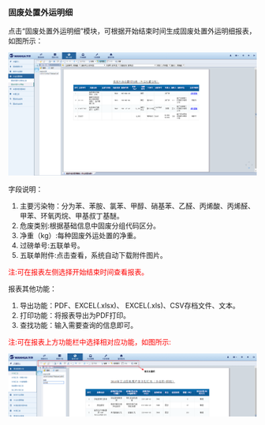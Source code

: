 ### 固废处置外运明细

点击“固废处置外运明细”模块，可根据开始结束时间生成固废处置外运明细报表，如图所示：

![固废处置外运明细](..\images\固废处置外运明细.png)

字段说明：

1. 主要污染物：分为苯、苯胺、氯苯、甲醇、硝基苯、乙醛、丙烯酸、丙烯醛、甲苯、环氧丙烷、甲基叔丁基醚。
2. 危废类别:根据基础信息中固废分组代码区分。
3. 净重（kg）:每种固废外运处置的净重。
4. 过磅单号:五联单号。
5. 五联单附件:点击查看，系统自动下载附件图片。

<font color="#f00">注:可在报表左侧选择开始结束时间查看报表。</font>

报表其他功能：

1. 导出功能：PDF、EXCEL(.xlsx)、 EXCEL(.xls)、CSV存档文件、文本。
2. 打印功能：将报表导出为PDF打印。
3. 查找功能：输入需要查询的信息即可。

<font color="#f00">注:可在报表上方功能栏中选择相对应功能，如图所示:</font>

![报表功能](..\images\报表功能.png)
